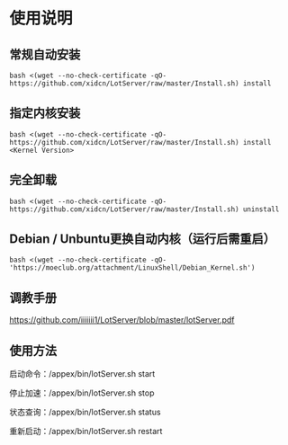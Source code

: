 # 使用说明

## 常规自动安装

```
bash <(wget --no-check-certificate -qO- https://github.com/xidcn/LotServer/raw/master/Install.sh) install
```

## 指定内核安装

```
bash <(wget --no-check-certificate -qO- https://github.com/xidcn/LotServer/raw/master/Install.sh) install <Kernel Version>
```

## 完全卸载

```
bash <(wget --no-check-certificate -qO- https://github.com/xidcn/LotServer/raw/master/Install.sh) uninstall
```

## Debian / Unbuntu更换自动内核（运行后需重启）

```
bash <(wget --no-check-certificate -qO- 'https://moeclub.org/attachment/LinuxShell/Debian_Kernel.sh')
```

## 调教手册

https://github.com/iiiiiii1/LotServer/blob/master/lotServer.pdf

## 使用方法

启动命令：/appex/bin/lotServer.sh start

停止加速：/appex/bin/lotServer.sh stop

状态查询：/appex/bin/lotServer.sh status

重新启动：/appex/bin/lotServer.sh restart
